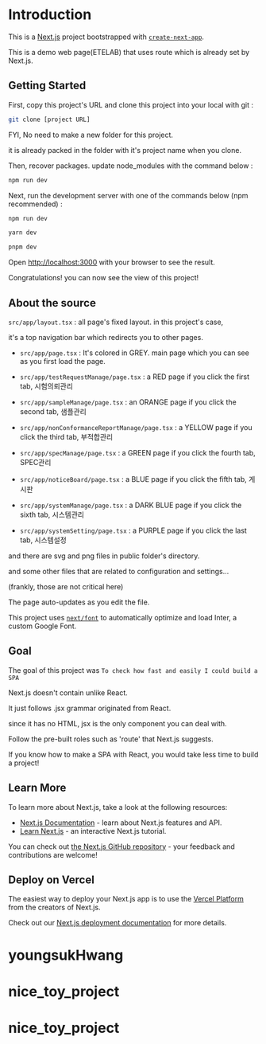 # Introduction

This is a [Next.js](https://nextjs.org/) project bootstrapped with [`create-next-app`](https://github.com/vercel/next.js/tree/canary/packages/create-next-app).

This is a demo web page(ETELAB) that uses route which is already set by Next.js.


## Getting Started

First, copy this project's URL and clone this project into your local with git :

```bash
git clone [project URL]
```

FYI, No need to make a new folder for this project. 

it is already packed in the folder with it's project name when you clone.

Then, recover packages. update node_modules with the command below :

```bash
npm run dev
```

Next, run the development server with one of the commands below (npm recommended) :

```bash
npm run dev
```

```bash
yarn dev
```

```bash
pnpm dev
```

Open [http://localhost:3000](http://localhost:3000) with your browser to see the result.

Congratulations! you can now see the view of this project! 

## About the source

`src/app/layout.tsx` : all page's fixed layout. in this project's case, 

it's a top navigation bar which redirects you to other pages.

- `src/app/page.tsx` : It's colored in GREY. main page which you can see as you first load the page. 

- `src/app/testRequestManage/page.tsx` : a RED page if you click the first tab, 시험의뢰관리

- `src/app/sampleManage/page.tsx` : an ORANGE page if you click the second tab, 샘플관리

- `src/app/nonConformanceReportManage/page.tsx` : a YELLOW page if you click the third tab, 부적합관리

- `src/app/specManage/page.tsx` : a GREEN page if you click the fourth tab, SPEC관리

- `src/app/noticeBoard/page.tsx` : a BLUE page if you click the fifth tab, 게시판

- `src/app/systemManage/page.tsx` : a DARK BLUE page if you click the sixth tab, 시스템관리

- `src/app/systemSetting/page.tsx` : a PURPLE page if you click the last tab, 시스템설정

and there are svg and png files in public folder's directory.

and some other files that are related to configuration and settings...

(frankly, those are not critical here)

The page auto-updates as you edit the file.

This project uses [`next/font`](https://nextjs.org/docs/basic-features/font-optimization) to automatically optimize and load Inter, a custom Google Font.

## Goal

The goal of this project was `To check how fast and easily I could build a SPA`

Next.js doesn't contain unlike React.

It just follows .jsx grammar originated from React.

since it has no HTML, jsx is the only component you can deal with.

Follow the pre-built roles such as 'route' that Next.js suggests.

If you know how to make a SPA with React, you would take less time to build a project!

## Learn More

To learn more about Next.js, take a look at the following resources:

- [Next.js Documentation](https://nextjs.org/docs) - learn about Next.js features and API.
- [Learn Next.js](https://nextjs.org/learn) - an interactive Next.js tutorial.

You can check out [the Next.js GitHub repository](https://github.com/vercel/next.js/) - your feedback and contributions are welcome!

## Deploy on Vercel

The easiest way to deploy your Next.js app is to use the [Vercel Platform](https://vercel.com/new?utm_medium=default-template&filter=next.js&utm_source=create-next-app&utm_campaign=create-next-app-readme) from the creators of Next.js.

Check out our [Next.js deployment documentation](https://nextjs.org/docs/deployment) for more details.
# youngsukHwang
# nice_toy_project
# nice_toy_project
